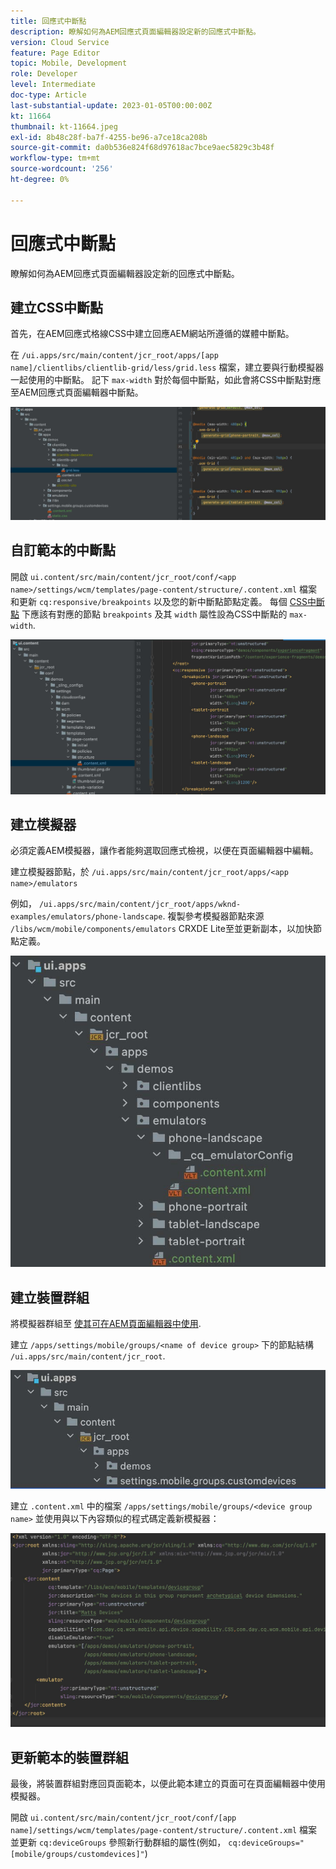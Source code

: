 ```yaml
---
title: 回應式中斷點
description: 瞭解如何為AEM回應式頁面編輯器設定新的回應式中斷點。
version: Cloud Service
feature: Page Editor
topic: Mobile, Development
role: Developer
level: Intermediate
doc-type: Article
last-substantial-update: 2023-01-05T00:00:00Z
kt: 11664
thumbnail: kt-11664.jpeg
exl-id: 8b48c28f-ba7f-4255-be96-a7ce18ca208b
source-git-commit: da0b536e824f68d97618ac7bce9aec5829c3b48f
workflow-type: tm+mt
source-wordcount: '256'
ht-degree: 0%

---
```


# 回應式中斷點

瞭解如何為AEM回應式頁面編輯器設定新的回應式中斷點。

## 建立CSS中斷點

首先，在AEM回應式格線CSS中建立回應AEM網站所遵循的媒體中斷點。

在 `/ui.apps/src/main/content/jcr_root/apps/[app name]/clientlibs/clientlib-grid/less/grid.less` 檔案，建立要與行動模擬器一起使用的中斷點。 記下 `max-width` 對於每個中斷點，如此會將CSS中斷點對應至AEM回應式頁面編輯器中斷點。

![建立新的回應式中斷點](./assets/responsive-breakpoints/create-new-breakpoints.jpg)

## 自訂範本的中斷點

開啟 `ui.content/src/main/content/jcr_root/conf/<app name>/settings/wcm/templates/page-content/structure/.content.xml` 檔案和更新 `cq:responsive/breakpoints` 以及您的新中斷點節點定義。 每個 [CSS中斷點](#create-new-css-breakpoints) 下應該有對應的節點 `breakpoints` 及其 `width` 屬性設為CSS中斷點的 `max-width`.

![自訂範本的回應式中斷點](./assets/responsive-breakpoints/customize-template-breakpoints.jpg)

## 建立模擬器

必須定義AEM模擬器，讓作者能夠選取回應式檢視，以便在頁面編輯器中編輯。

建立模擬器節點，於 `/ui.apps/src/main/content/jcr_root/apps/<app name>/emulators`

例如， `/ui.apps/src/main/content/jcr_root/apps/wknd-examples/emulators/phone-landscape`. 複製參考模擬器節點來源 `/libs/wcm/mobile/components/emulators` CRXDE Lite至並更新副本，以加快節點定義。

![建立新模擬器](./assets/responsive-breakpoints/create-new-emulators.jpg)

## 建立裝置群組

將模擬器群組至 [使其可在AEM頁面編輯器中使用](#update-the-templates-device-group).

建立 `/apps/settings/mobile/groups/<name of device group>` 下的節點結構 `/ui.apps/src/main/content/jcr_root`.

![建立新的裝置群組](./assets/responsive-breakpoints/create-new-device-group.jpg)

建立 `.content.xml` 中的檔案 `/apps/settings/mobile/groups/<device group name>` 並使用與以下內容類似的程式碼定義新模擬器：

![建立新裝置](./assets/responsive-breakpoints/create-new-device.jpg)

## 更新範本的裝置群組

最後，將裝置群組對應回頁面範本，以便此範本建立的頁面可在頁面編輯器中使用模擬器。

開啟 `ui.content/src/main/content/jcr_root/conf/[app name]/settings/wcm/templates/page-content/structure/.content.xml` 檔案並更新 `cq:deviceGroups` 參照新行動群組的屬性(例如， `cq:deviceGroups="[mobile/groups/customdevices]"`)
